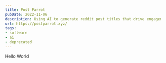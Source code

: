 ```yaml
---
title: Post Parrot
pubDate: 2022-11-06
description: Using AI to generate reddit post titles that drive engagement.
url: https://postparrot.xyz/
tags:
- software
- ai
- deprecated
---
```

Hello World
